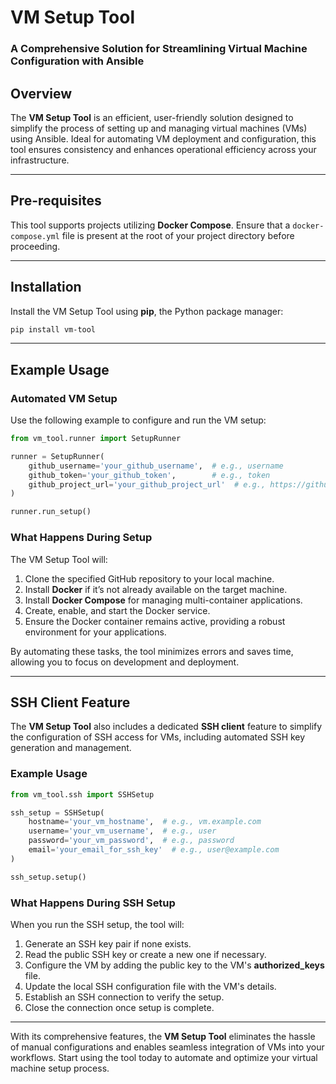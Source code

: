 # **VM Setup Tool**  
### **A Comprehensive Solution for Streamlining Virtual Machine Configuration with Ansible**

## **Overview**  
The **VM Setup Tool** is an efficient, user-friendly solution designed to simplify the process of setting up and managing virtual machines (VMs) using Ansible. Ideal for automating VM deployment and configuration, this tool ensures consistency and enhances operational efficiency across your infrastructure.

---

## **Pre-requisites**  
This tool supports projects utilizing **Docker Compose**. Ensure that a `docker-compose.yml` file is present at the root of your project directory before proceeding.

---

## **Installation**  
Install the VM Setup Tool using **pip**, the Python package manager:  

```bash
pip install vm-tool
```

---

## **Example Usage**  

### **Automated VM Setup**  
Use the following example to configure and run the VM setup:  

```python
from vm_tool.runner import SetupRunner

runner = SetupRunner(
    github_username='your_github_username',  # e.g., username
    github_token='your_github_token',        # e.g., token
    github_project_url='your_github_project_url'  # e.g., https://github.com/username/repo
)

runner.run_setup()
```

### **What Happens During Setup**  
The VM Setup Tool will:  
1. Clone the specified GitHub repository to your local machine.  
2. Install **Docker** if it’s not already available on the target machine.  
3. Install **Docker Compose** for managing multi-container applications.  
4. Create, enable, and start the Docker service.  
5. Ensure the Docker container remains active, providing a robust environment for your applications.  

By automating these tasks, the tool minimizes errors and saves time, allowing you to focus on development and deployment.

---

## **SSH Client Feature**  
The **VM Setup Tool** also includes a dedicated **SSH client** feature to simplify the configuration of SSH access for VMs, including automated SSH key generation and management.

### **Example Usage**  

```python
from vm_tool.ssh import SSHSetup

ssh_setup = SSHSetup(
    hostname='your_vm_hostname',  # e.g., vm.example.com
    username='your_vm_username',  # e.g., user
    password='your_vm_password',  # e.g., password
    email='your_email_for_ssh_key'  # e.g., user@example.com
)

ssh_setup.setup()
```

### **What Happens During SSH Setup**  
When you run the SSH setup, the tool will:  
1. Generate an SSH key pair if none exists.  
2. Read the public SSH key or create a new one if necessary.  
3. Configure the VM by adding the public key to the VM's **authorized_keys** file.  
4. Update the local SSH configuration file with the VM's details.  
5. Establish an SSH connection to verify the setup.  
6. Close the connection once setup is complete.  

---

With its comprehensive features, the **VM Setup Tool** eliminates the hassle of manual configurations and enables seamless integration of VMs into your workflows. Start using the tool today to automate and optimize your virtual machine setup process.
